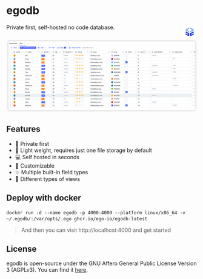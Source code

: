 # egodb

<img height="40px" src="./docs/logo.png" alt="egodb" align="right" />

Private first, self-hosted no code database.

![ego](./docs/ego.png)

## Features

- :wrench: Private first
- :balloon: Light weight, requires just one file storage by default
- :computer: Self hosted in seconds
- :pencil: Customizable
- :sparkles: Multiple built-in field types
- :city_sunset: Different types of views

## Deploy with docker

```
docker run -d --name egodb -p 4000:4000 --platform linux/x86_64 -v ~/.egodb/:/var/opts/.ego ghcr.io/ego-io/egodb:latest
```

> And then you can visit http://localhost:4000 and get started

## License

egodb is open-source under the GNU Affero General Public License Version 3 (AGPLv3). You can find it [here](./LICENSE).
